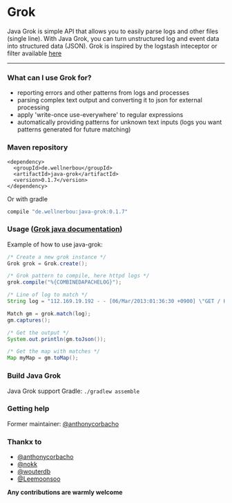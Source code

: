# Grok

Java Grok is simple API that allows you to easily parse logs and other files (single line). With Java Grok, you can turn unstructured log and event data into structured data (JSON).
Grok is inspired by the logstash inteceptor or filter available [here](http://logstash.net/docs/1.4.1/filters/grok)

-----------------------

### What can I use Grok for?

* reporting errors and other patterns from logs and processes
* parsing complex text output and converting it to json for external processing
* apply 'write-once use-everywhere' to regular expressions
* automatically providing patterns for unknown text inputs (logs you want patterns generated for future matching)

### Maven repository

```maven
<dependency>
  <groupId>de.wellnerbou</groupId>
  <artifactId>java-grok</artifactId>
  <version>0.1.7</version>
</dependency>
```

Or with gradle

```gradle
compile "de.wellnerbou:java-grok:0.1.7"
```

### Usage ([Grok java documentation](http://grok.nflabs.com/javadoc))
Example of how to use java-grok:

```java
/* Create a new grok instance */
Grok grok = Grok.create();

/* Grok pattern to compile, here httpd logs */
grok.compile("%{COMBINEDAPACHELOG}");

/* Line of log to match */
String log = "112.169.19.192 - - [06/Mar/2013:01:36:30 +0900] \"GET / HTTP/1.1\" 200 44346 \"-\" \"Mozilla/5.0 (Macintosh; Intel Mac OS X 10_8_2) AppleWebKit/537.22 (KHTML, like Gecko) Chrome/25.0.1364.152 Safari/537.22\"";

Match gm = grok.match(log);
gm.captures();

/* Get the output */
System.out.println(gm.toJson());

/* Get the map with matches */
Map myMap = gm.toMap();
```

### Build Java Grok

Java Grok support Gradle: `./gradlew assemble`
 
### Getting help
Former maintainer: [@anthonycorbacho](https://github.com/anthonycorbacho)

### Thankx to
 * [@anthonycorbacho](https://github.com/anthonycorbacho)
 * [@nokk](https://github.com/nokk)
 * [@wouterdb](https://github.com/wouterdb)
 * [@Leemoonsoo](https://github.com/Leemoonsoo)

**Any contributions are warmly welcome**
